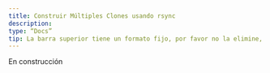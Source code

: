 ```yaml
---
title: Construir Múltiples Clones usando rsync
description:
type: “Docs”
tip: La barra superior tiene un formato fijo, por favor no la elimine, la descripción es para el artículo, si no se completa se tomará el primer párrafo del contenido.
---
```

En construcción